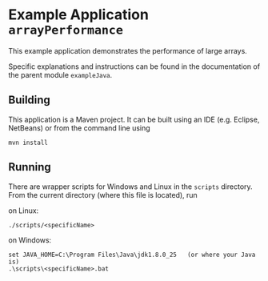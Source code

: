 # Example Application `arrayPerformance`

This example application demonstrates the performance of large arrays.

Specific explanations and instructions can be found in the documentation of the parent 
module `exampleJava`.

## Building

This application is a Maven project. It can be built using an IDE (e.g. Eclipse,
NetBeans) or from the command line using

    mvn install

## Running

There are wrapper scripts for Windows and Linux in the `scripts` directory.
From the current directory (where this file is located), run

on Linux:

    ./scripts/<specificName>

on Windows:

    set JAVA_HOME=C:\Program Files\Java\jdk1.8.0_25   (or where your Java is)
    .\scripts\<specificName>.bat
